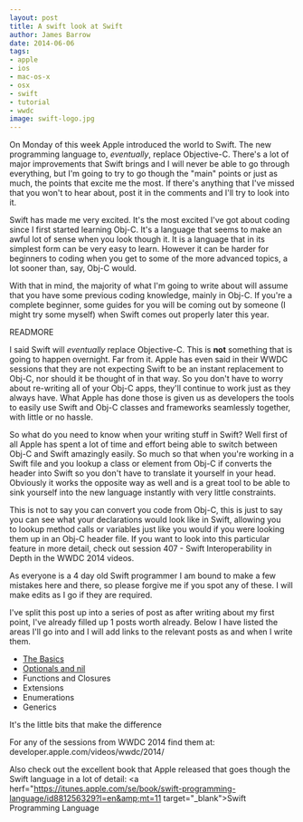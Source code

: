 ```yaml
---
layout: post
title: A swift look at Swift
author: James Barrow
date: 2014-06-06
tags:
- apple
- ios
- mac-os-x
- osx
- swift
- tutorial
- wwdc
image: swift-logo.jpg
---
```


On Monday of this week Apple introduced the world to Swift. The new programming language to, _eventually_, replace Objective-C. There's a lot of major improvements that Swift brings and I will never be able to go through everything, but I'm going to try to go though the "main" points or just as much, the points that excite me the most. If there's anything that I've missed that you won't to hear about, post it in the comments and I'll try to look into it.

Swift has made me very excited. It's the most excited I've got about coding since I first started learning Obj-C. It's a language that seems to make an awful lot of sense when you look though it. It is a language that in its simplest form can be very easy to learn. However it can be harder for beginners to coding when you get to some of the more advanced topics, a lot sooner than, say, Obj-C would.

With that in mind, the majority of what I'm going to write about will assume that you have some previous coding knowledge, mainly in Obj-C. If you're a complete beginner, some guides for you will be coming out by someone (I might try some myself) when Swift comes out properly later this year.

READMORE

I said Swift will _eventually_ replace Objective-C. This is **not** something that is going to happen overnight. Far from it. Apple has even said in their WWDC sessions that they are not expecting Swift to be an instant replacement to Obj-C, nor should it be thought of in that way. So you don't have to worry about re-writing all of your Obj-C apps, they'll continue to work just as they always have. What Apple has done those is given us as developers the tools to easily use Swift and Obj-C classes and frameworks seamlessly together, with little or no hassle.

So what do you need to know when your writing stuff in Swift? Well first of all Apple has spent a lot of time and effort being able to switch between Obj-C and Swift amazingly easily. So much so that when you're working in a Swift file and you lookup a class or element from Obj-C if converts the header into Swift so you don't have to translate it yourself in your head. Obviously it works the opposite way as well and is a great tool to be able to sink yourself into the new language instantly with very little constraints.

This is not to say you can convert you code from Obj-C, this is just to say you can see what your declarations would look like in Swift, allowing you to lookup method calls or variables just like you would if you were looking them up in an Obj-C header file. If you want to look into this particular feature in more detail, check out session 407 - Swift Interoperability in Depth in the WWDC 2014 videos.

As everyone is a 4 day old Swift programmer I am bound to make a few mistakes here and there, so please forgive me if you spot any of these. I will make edits as I go if they are required.

I've split this post up into a series of post as after writing about my first point, I've already filled up 1 posts worth already. Below I have listed the areas I'll go into and I will add links to the relevant posts as and when I write them.

- [The Basics](/2014/swift-the-basics/)
- [Optionals and nil](/2014/swift-optionals-and-nil/)
- Functions and Closures
- Extensions
- Enumerations
- Generics

It's the little bits that make the difference

For any of the sessions from WWDC 2014 find them at: <a herf="https://developer.apple.com/videos/wwdc/2014/" target="_blank">developer.apple.com/videos/wwdc/2014/</a>

Also check out the excellent book that Apple released that goes though the Swift language in a lot of detail: <a herf="https://itunes.apple.com/se/book/swift-programming-language/id881256329?l=en&amp;mt=11 target="_blank">Swift Programming Language</a>
